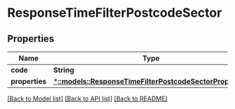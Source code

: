 # ResponseTimeFilterPostcodeSector

## Properties

Name | Type | Description | Notes
------------ | ------------- | ------------- | -------------
**code** | **String** |  | 
**properties** | [***::models::ResponseTimeFilterPostcodeSectorProperties**](ResponseTimeFilterPostcodeSectorProperties.md) |  | 

[[Back to Model list]](../README.md#documentation-for-models) [[Back to API list]](../README.md#documentation-for-api-endpoints) [[Back to README]](../README.md)


